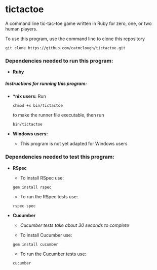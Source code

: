 # tictactoe
A command line tic-tac-toe game written in Ruby for zero, one, or two human players.

To use this program, use the command line to clone this repository

  ```shell
  git clone https://github.com/catmclough/tictactoe.git
  ```

### Dependencies needed to run this program:
  * [**Ruby**](https://www.ruby-lang.org/en/documentation/installation/ "Ruby Installation Page")

##### Instructions for running this program:

  * __*nix users:__
    Run

    ```shell
    chmod +x bin/tictactoe
    ```

    to make the runner file executable, then run

    ```shell
    bin/tictactoe
    ```
  * __Windows users:__
    * This program is not yet adapted for Windows users

### Dependencies needed to test this program:
  * __RSpec__

    * To install RSpec use:

    ```shell
    gem install rspec
    ```

    * To run the RSpec tests use:

    ```shell
    rspec spec
    ```

  * __Cucumber__

    * _Cucumber tests take about 30 seconds to complete_

    * To install Cucumber use:

    ```shell
    gem install cucumber
    ```

    * To run the Cucumber tests use:

    ```shell
    cucumber
    ```
